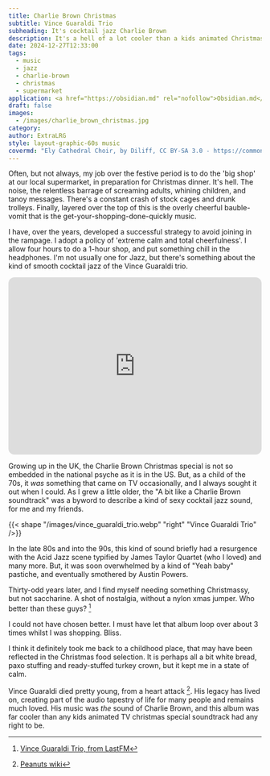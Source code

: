 ```yaml
---
title: Charlie Brown Christmas
subtitle: Vince Guaraldi Trio
subheading: It's cocktail jazz Charlie Brown
description: It's a hell of a lot cooler than a kids animated Christmas special soundtrack has any right to be
date: 2024-12-27T12:33:00
tags:
  - music
  - jazz
  - charlie-brown
  - christmas
  - supermarket
application: <a href="https://obsidian.md" rel="nofollow">Obsidian.md</a>
draft: false
images:
  - /images/charlie_brown_christmas.jpg
category: 
author: ExtraLRG
style: layout-graphic-60s music
covermd: "Ely Cathedral Choir, by Diliff, CC BY-SA 3.0 - https://commons.wikimedia.org/wiki/File:Ely_Cathedral_Choir,_Cambridgeshire,_UK_-_Diliff.jpg"
---
```


Often, but not always, my job over the festive period is to do the 'big shop' at our local supermarket, in preparation for Christmas dinner. It's hell. The noise, the relentless barrage of screaming adults, whining children, and tanoy messages. There's a constant crash of stock cages and drunk trolleys. Finally, layered over the top of this is the overly cheerful bauble-vomit that is the get-your-shopping-done-quickly music.

<!--more-->

I have, over the years, developed a successful strategy to avoid joining in the rampage. I adopt a policy of 'extreme calm and total cheerfulness'. I allow four hours to do a 1-hour shop, and put something chill in the headphones. I'm not usually one for Jazz, but there's something about the kind of smooth cocktail jazz of the Vince Guaraldi trio.

<iframe style="border-radius:12px" src="https://open.spotify.com/embed/album/7DuJYWu66RPdcekF5TuZ7w?utm_source=generator" width="100%" height="352" frameBorder="0" allowfullscreen="" allow="autoplay; clipboard-write; encrypted-media; fullscreen; picture-in-picture" loading="lazy"></iframe>

Growing up in the UK, the Charlie Brown Christmas special is not so embedded in the national psyche as it is in the US. But, as a child of the 70s, it _was_ something that came on TV occasionally, and I always sought it out when I could. As I grew a little older, the "A bit like a Charlie Brown soundtrack" was a byword to describe a kind of sexy cocktail jazz sound, for me and my friends. 

{{< shape "/images/vince_guaraldi_trio.webp" "right" "Vince Guaraldi Trio" />}}

In the late 80s and into the 90s, this kind of sound briefly had a resurgence with the Acid Jazz scene typified by James Taylor Quartet (who I loved) and many more. But, it was soon overwhelmed by a kind of "Yeah baby" pastiche, and eventually smothered by Austin Powers.



Thirty-odd years later, and I find myself needing something Christmassy, but not saccharine. A shot of nostalgia, without a nylon xmas jumper. Who better than these guys? [^1]

I could not have chosen better. I must have let that album loop over about 3 times whilst I was shopping. Bliss. 

I think it definitely took me back to a childhood place, that may have been reflected in the Christmas food selection. It is perhaps all a bit white bread, paxo stuffing and ready-stuffed turkey crown, but it kept me in a state of calm.

Vince Guaraldi died pretty young, from a heart attack [^2]. His legacy has lived on, creating part of the audio tapestry of life for many people and remains much loved. His music was _the_ sound of Charlie Brown, and this album was far cooler than any kids animated TV christmas special soundtrack had any right to be.


[^1]: [Vince Guaraldi Trio, from LastFM](https://www.last.fm/music/Vince+Guaraldi+Trio/+images/e5c20ee3c4b94deb9773e3c604671182)
[^2]: [Peanuts wiki](https://peanuts.fandom.com/wiki/Vince_Guaraldi#Death)